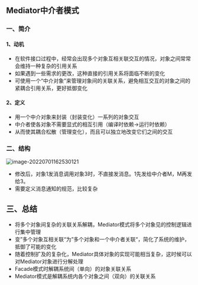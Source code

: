 ## Mediator中介者模式

### 一、简介

#### 1、动机

- 在软件接口过程中，经常会出现多个对象互相关联交互的情况，对象之间常常会维持一种复杂的引用关系
- 如果遇到一些需求的更改，这种直接的引用关系将面临不断的变化
- 可使用一个“中介对象”来管理对象间的关联关系，避免相互交互的对象之间的紧耦合引用关系，更好抵御变化

#### 2、定义

- 用一个中介对象来封装（封装变化）一系列的对象交互
- 中介者使各对象不需要显式的相互引用（编译时依赖->运行时依赖）
- 从而使其耦合松散（管理变化），而且可以独立地改变它们之间的交互



### 二、结构

![image-20220701162530121](C:\Users\tjumc\AppData\Roaming\Typora\typora-user-images\image-20220701162530121.png)

- 修改后，对象1发消息调用对象3时，不直接发消息。1先发给中介者M，M再发给3。
- 需要定义消息通知的规范，比较复杂



## 三、总结

- 将多个对象间复杂的关联关系解耦，Mediator模式将多个对象见的控制逻辑进行集中管理
- 变”多个对象互相关联“为”多个对象和一个中介者关联“，简化了系统的维护，抵御了可能的变化
- 随着控制扩及的复杂化，Mediator具体对象的实现可能相当复杂，这时候可以对Mediator对象进行分解处理
- Facade模式时解耦系统间（单向）的对象关联关系
- Mediator模式是解耦系统内各个对象之间（双向）的关联关系
